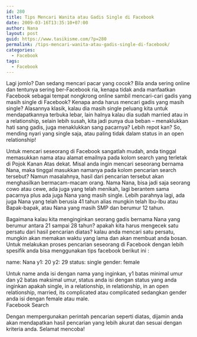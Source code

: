 ```yaml
---
id: 280
title: Tips Mencari Wanita atau Gadis Single di Facebook
date: 2009-03-16T13:35:10+07:00
author: Nana
layout: post
guid: https://www.tasikisme.com/?p=280
permalink: /tips-mencari-wanita-atau-gadis-single-di-facebook/
categories:
  - Facebook
tags:
  - Facebook
---
```

Lagi jomlo? Dan sedang mencari pacar yang cocok? Bila anda sering online dan tentunya sering ber-Facebook ria, kenapa tidak anda manfaatkan Facebook sebagai tempat nongkrong online sambil mencari-cari gadis yang masih single di Facebook? Kenapa anda harus mencari gadis yang masih single? Alasannya klasik, kalau dia masih single peluang kita untuk mendapatkannya terbuka lebar, lain halnya kalau dia sudah married atau in a relationship, selain lebih susah, kita jadi punya dua beban &#8211; menaklukkan hati sang gadis, juga menaklukkan sang pacarnya? Lebih repot kan? So, mending nyari yang single saja, atau paling tidak dalam status in an open relationship!

Untuk mencari seseorang di Facebook sangatlah mudah, anda tinggal memasukkan nama atau alamat emailnya pada kolom search yang terletak di Pojok Kanan Atas dekat. Misal anda ingin mencari seseorang bernama Nana, maka tinggal masukkan namanya pada kolom pencarian search tersebut? Namun masalahnya, hasil dari pencarian tersebut akan menghasilkan bermacam-macam orang. Nama Nana, bisa jadi saja seorang cowo atau cewe, ada juga yang telah menikah, lagi berantem sama pacarnya plus ada juga Nana yang masih single. Lebih parahnya lagi, ada juga Nana yang telah berusia 41 tahun alias mungkin telah Ibu-Ibu atau Bapak-bapak, atau Nana yang masih SMP dan berumur 12 tahun.

Bagaimana kalau kita menginginkan seorang gadis bernama Nana yang berumur antara 21 sampai 28 tahun? apakah kita harus mengecek satu persatu dari hasil pencarian diatas? kalau anda mencari satu persatu, mungkin akan memakan waktu yang lama dan akan membuat anda bosan. Untuk melakukan proses pencarian seseorang di Facebook dengan lebih spesifik anda bisa menggunakan tips facebook berikut ini :

name: Nana y1: 20 y2: 29 status: single gender: female

Untuk name anda isi dengan nama yang inginkan, y1 batas minimal umur dan y2 batas maksimal umur, status anda isi dengan status yang anda inginkan apakah single, in a relationship, in relationship, in an open relationship, married, its complicated atau complicated sedangkan gender anda isi dengan female atau male.  
Facebook Search

Dengan mempergunakan perintah pencarian seperti diatas, dijamin anda akan mendapatkan hasil pencarian yang lebih akurat dan sesuai dengan kriteria anda. Selamat mencoba!